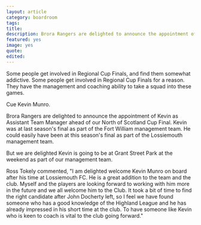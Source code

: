 ```yaml
---
layout: article
category: boardroom
tags:
title:
description: Brora Rangers are delighted to announce the appointment of Kevin Munro as Assistant Team Manager.
featured: yes
image: yes
quote:
edited:
---
```

Some people get involved in Regional Cup Finals, and find them somewhat addictive. Some people get involved in Regional Cup Finals for a reason. They have the management and coaching ability to take a squad into these games.

Cue Kevin Munro.

Brora Rangers are delighted to announce the appointment of Kevin as Assistant Team Manager ahead of our North of Scotland Cup Final. Kevin was at last season's final as part of the Fort William management team. He could easily have been at this season's final as part of the Lossiemouth management team.

But we are delighted Kevin is going to be at Grant Street Park at the weekend as part of our management team.

Ross Tokely commented, "I am delighted welcome Kevin Munro on board after his time at Lossiemouth FC. He is a great addition to the team and the club. Myself and the players are looking forward to working with him  more in the future and we all welcome him to the Club. It took a bit of time to find the right candidate after John Docherty left, so I feel we have found someone who has a good knowledge of the Highland League and he has already impressed in his short time at the club. To have someone like Kevin who is keen to coach is vital to the club going forward."
